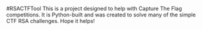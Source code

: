 #RSACTFTool
This is a project designed to help with Capture The Flag competitions. It is Python-built and was created to solve many of the simple CTF RSA challenges. Hope it helps!

